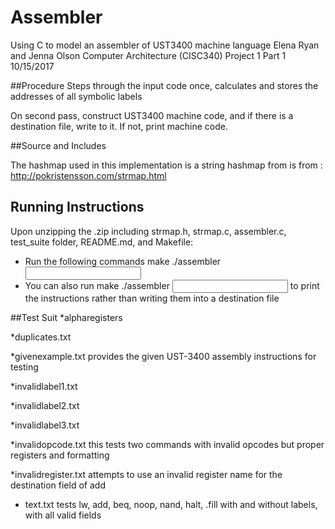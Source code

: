 # Assembler

Using C to model an assembler of UST3400 machine language
Elena Ryan and Jenna Olson
Computer Architecture (CISC340)
Project 1 Part 1 10/15/2017


##Procedure
Steps through the input code once, calculates and stores the addresses of all symbolic labels

On second pass, construct UST3400 machine code, and if there is a destination file, write to it.  If not, print machine code.

##Source and Includes

The hashmap used in this implementation is a string hashmap from  is from : http://pokristensson.com/strmap.html

## Running Instructions

Upon unzipping the .zip including strmap.h, strmap.c, assembler.c, test_suite folder, README.md, and Makefile:
* Run the following commands
	make
	./assembler <input file with assembly code for UST-3400> <Instructions Destination File>
* You can also run
	make
	./assembler <input file>
to print the instructions rather than writing them into a destination file

##Test Suit
*alpharegisters
	
*duplicates.txt

*givenexample.txt
	provides the given UST-3400 assembly instructions for testing

*invalidlabel1.txt

*invalidlabel2.txt

*invalidlabel3.txt

*invalidopcode.txt
	this tests two commands with invalid opcodes but proper registers and formatting

*invalidregister.txt
	attempts to use an invalid register name for the destination field of add

* text.txt
	tests lw, add, beq, noop, nand, halt, .fill with and without labels, with all valid fields


